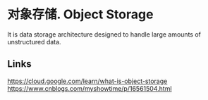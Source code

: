 # 对象存储.  Object Storage 

It is data storage architecture designed to handle large amounts of unstructured data.







## Links 
https://cloud.google.com/learn/what-is-object-storage
https://www.cnblogs.com/myshowtime/p/16561504.html
